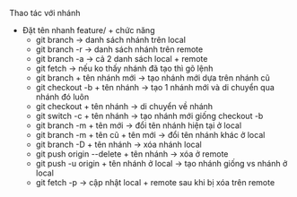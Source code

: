 Thao tác với nhánh
- Đặt tên nhanh feature/ + chức năng
	+ git branch -> danh sách nhánh trên local
	+ git branch -r -> danh sách nhánh trên remote
	+ git branch -a  -> cả 2 danh sách local + remote
	+ git fetch -> nếu ko thấy nhánh đã tạo thì gõ lệnh
	+ git branch + tên nhánh mới -> tạo nhánh mới dựa trên nhánh cũ 
	+ git checkout -b + tên nhánh -> tạo 1 nhánh mới và di chuyển qua nhánh đó luôn
	+ git checkout + tên nhánh -> di chuyển về nhánh
	+ git switch -c + tên nhánh -> tạo nhánh mới giống checkout -b
	+ git branch -m + tên mới -> đổi tên nhánh hiện tại ở local
	+ git branch -m + tên cũ + tên mới -> đổi tên nhánh khác ở local
	+ git branch -D + tên nhánh -> xóa nhánh local
	+ git push origin --delete + tên nhánh -> xóa ở remote
	+ git push -u origin + tên nhánh ở local -> tạo nhánh giống vs nhánh ở local
	+ git fetch -p -> cập nhật local + remote sau khi bị xóa trên remote
